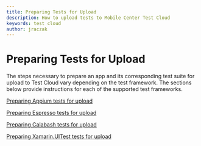 ```yaml
---
title: Preparing Tests for Upload
description: How to upload tests to Mobile Center Test Cloud
keywords: test cloud
author: jraczak
---
```


# Preparing Tests for Upload

The steps necessary to prepare an app and its corresponding test suite for upload
to Test Cloud vary depending on the test framework. The sections below provide
instructions for each of the supported test frameworks.

[Preparing Appium tests for upload](appium)

[Preparing Espresso tests for upload](espresso)

[Preparing Calabash tests for upload](calabash)

[Preparing Xamarin.UITest tests for upload](uitest)
